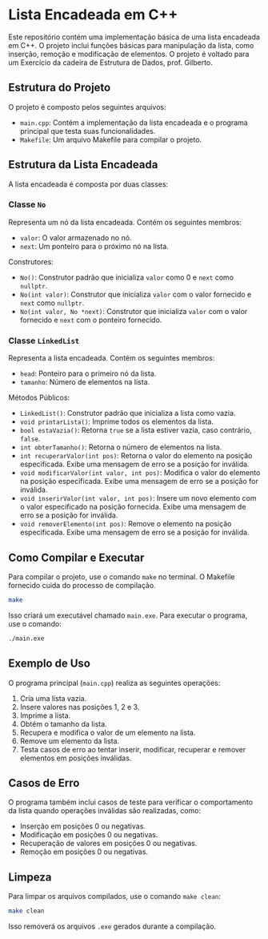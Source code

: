 # Lista Encadeada em C++

Este repositório contém uma implementação básica de uma lista encadeada em C++. O projeto inclui funções básicas para manipulação da lista, como inserção, remoção e modificação de elementos. O projeto é voltado para um Exercício da cadeira de Estrutura de Dados, prof. Gilberto.

## Estrutura do Projeto

O projeto é composto pelos seguintes arquivos:

- `main.cpp`: Contém a implementação da lista encadeada e o programa principal que testa suas funcionalidades.
- `Makefile`: Um arquivo Makefile para compilar o projeto.

## Estrutura da Lista Encadeada

A lista encadeada é composta por duas classes:

### Classe `No`

Representa um nó da lista encadeada. Contém os seguintes membros:

- `valor`: O valor armazenado no nó.
- `next`: Um ponteiro para o próximo nó na lista.

Construtores:

- `No()`: Construtor padrão que inicializa `valor` como 0 e `next` como `nullptr`.
- `No(int valor)`: Construtor que inicializa `valor` com o valor fornecido e `next` como `nullptr`.
- `No(int valor, No *next)`: Construtor que inicializa `valor` com o valor fornecido e `next` com o ponteiro fornecido.

### Classe `LinkedList`

Representa a lista encadeada. Contém os seguintes membros:

- `head`: Ponteiro para o primeiro nó da lista.
- `tamanho`: Número de elementos na lista.

Métodos Públicos:

- `LinkedList()`: Construtor padrão que inicializa a lista como vazia.
- `void printarLista()`: Imprime todos os elementos da lista.
- `bool estaVazia()`: Retorna `true` se a lista estiver vazia, caso contrário, `false`.
- `int obterTamanho()`: Retorna o número de elementos na lista.
- `int recuperarValor(int pos)`: Retorna o valor do elemento na posição especificada. Exibe uma mensagem de erro se a posição for inválida.
- `void modificarValor(int valor, int pos)`: Modifica o valor do elemento na posição especificada. Exibe uma mensagem de erro se a posição for inválida.
- `void inserirValor(int valor, int pos)`: Insere um novo elemento com o valor especificado na posição fornecida. Exibe uma mensagem de erro se a posição for inválida.
- `void removerElemento(int pos)`: Remove o elemento na posição especificada. Exibe uma mensagem de erro se a posição for inválida.

## Como Compilar e Executar

Para compilar o projeto, use o comando `make` no terminal. O Makefile fornecido cuida do processo de compilação.

```bash
make
```

Isso criará um executável chamado `main.exe`. Para executar o programa, use o comando:

```bash
./main.exe
```

## Exemplo de Uso

O programa principal (`main.cpp`) realiza as seguintes operações:

1. Cria uma lista vazia.
2. Insere valores nas posições 1, 2 e 3.
3. Imprime a lista.
4. Obtém o tamanho da lista.
5. Recupera e modifica o valor de um elemento na lista.
6. Remove um elemento da lista.
7. Testa casos de erro ao tentar inserir, modificar, recuperar e remover elementos em posições inválidas.

## Casos de Erro

O programa também inclui casos de teste para verificar o comportamento da lista quando operações inválidas são realizadas, como:

- Inserção em posições 0 ou negativas.
- Modificação em posições 0 ou negativas.
- Recuperação de valores em posições 0 ou negativas.
- Remoção em posições 0 ou negativas.

## Limpeza

Para limpar os arquivos compilados, use o comando `make clean`:

```bash
make clean
```

Isso removerá os arquivos `.exe` gerados durante a compilação.